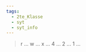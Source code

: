 ```yaml
---
tags:
  - 2te_Klasse
  - syt
  - syt_info
---
```

> r ...
> w ... 
> x ...
> 4 ... 
> 2 ... 
> 1 ...